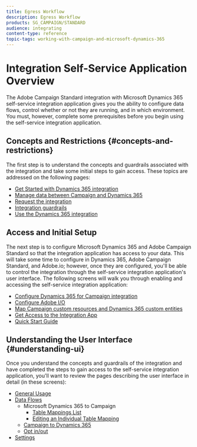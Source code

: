```yaml
---
title: Egress Workflow
description: Egress Workflow
products: SG_CAMPAIGN/STANDARD
audience: integrating
content-type: reference
topic-tags: working-with-campaign-and-microsoft-dynamics-365
---
```


# Integration Self-Service Application Overview

The Adobe Campaign Standard integration with Microsoft Dynamics 365 self-service integration application gives you the ability to configure data flows, control whether or not they are running, and in which environment. You must, however, complete some prerequisites before you begin using the self-service integration application.

## Concepts and Restrictions {#concepts-and-restrictions}

The first step is to understand the concepts and guardrails associated with the integration and take some initial steps to gain access. These topics are addressed on the following pages:
* [Get Started with Dynamics 365 integration](../../integrating/using/d365-acs-get-started.md)
* [Manage data between Campaign and Dynamics 365](../../integrating/using/d365-acs-notices-and-recommendations.md)
* [Request the integration](../../integrating/using/d365-acs-requesting-the-integration.md)
* [Integration guardrails](../../integrating/using/d365-acs-guardrails.md)
* [Use the Dynamics 365 integration](../../integrating/using/d365-acs-using-the-integration.md)

## Access and Initial Setup 

The next step is to configure Microsoft Dynamics 365 and Adobe Campaign Standard so that the integration application has access to your data. This will take some time to configure in Dynamics 365, Adobe Campaign Standard, and Adobe.io; however, once they are configured, you'll be able to control the integration through the self-service integration application's user interface. The following screens will walk you through enabling and accessing the self-service integration application:
* [Configure Dynamics 365 for Campaign integration](../../integrating/using/d365-acs-configure-d365.md)
* [Configure Adobe I/O](../../integrating/using/d365-acs-configure-adobe-io.md)
* [Map Campaign custom resources and Dynamics 365 custom entities](../../integrating/using/d365-acs-map-campaign-custom-resources-and-dynamics-365-custom-entities.md)
* [Get Access to the Integration App](../../integrating/using/d365-acs-self-service-app-control-access.md)
* [Quick Start Guide](../../integrating/using/d365-acs-self-service-app-quick-start-guide.md)

## Understanding the User Interface {#understanding-ui}

Once you understand the concepts and guardrails of the integration and have completed the steps to gain access to the self-service integration application, you'll want to review the pages describing the user interface in detail (in these screens): 
* [General Usage](../../integrating/using/d365-acs-self-service-app-general-usage.md)
* [Data Flows](../../integrating/using/d365-acs-self-service-app-workflows.md)
    * Microsoft Dynamics 365 to Campaign 
        * [Table Mappings List](../../integrating/using/d365-acs-self-service-app-ingress-list.md)
        * [Editing an Individual Table Mapping](../../integrating/using/d365-acs-self-service-app-ingress-individual-mapping.md)
    * [Campaign to Dynamics 365](../../integrating/using/d365-acs-self-service-app-egress.md)
    * [Opt in/out](../../integrating/using/d365-acs-self-service-app-optinout.md)
* [Settings](../../integrating/using/d365-acs-self-service-app-settings.md)
